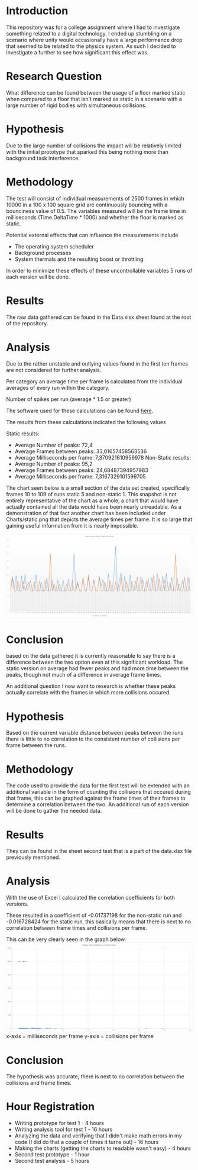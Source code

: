 ﻿<h1>Introduction</h1>
This repository was for a college assignment where I had to investigate something related to a digital technology. I ended up stumbling on a scenario where unity would occasionally have a large performance drop that seemed to be related to the physics system. As such I decided to investigate a further to see how significant this effect was.

<h1>Research Question</h1>
What difference can be found between the usage of a floor marked static when compared to a floor that isn't marked as static in a scenario with a large number of rigid bodies with simultaneous collisions.

<h1>Hypothesis</h1>
Due to the large number of collisions the impact will be relatively limited with the initial prototype that sparked this being nothing more than background task interference.

<h1>Methodology</h1>
The test will consist of individual measurements of 2500 frames in which 10000 in a 100 x 100 square grid are continuously bouncing with a bounciness value of 0.5.
The variables measured will be the frame time in milliseconds (Time.DeltaTime * 1000) and whether the floor is marked as static.<br>

Potential external effects that can influence the measurements include
 - The operating system scheduler
 - Background processes
 - System thermals and the resulting boost or throttling

In order to minimize these effects of these uncontrollable variables 5 runs of each version will be done.

<h1>Results</h1>
The raw data gathered can be found in the Data.xlsx sheet found at the root of the repository.

<h1>Analysis</h1>
Due to the rather unstable and outlying values found in the first ten frames are not considered for further analysis.

Per category an average time per frame is calculated from the individual averages of every run within the category.

Number of spikes per run (average * 1.5 or greater)

The software used for these calculations can be found [here](https://github.com/KronosTheTitan/AdvancedToolsAnalysis).

The results from these calculations indicated the following values

Static results:
 - Average Number of peaks: 72,4
 - Average Frames between peaks: 33,01657458563536
 - Average Milliseconds per frame: 7,370921610959978
Non-Static results:
 - Average Number of peaks: 95,2
 - Average Frames between peaks: 24,68487394957983
 - Average Milliseconds per frame: 7,3167329101599705

The chart seen below is a small section of the data set created, specifically frames 10 to 109 of runs static 5 and non-static 1. This snapshot is not entirely representative of the chart as a whole, a chart that would have actually contained all the data would have been nearly unreadable. As a demonstration of that fact another chart has been included under Charts/static.png that depicts the average times per frame. It is so large that gaining useful information from it is nearly impossible. 

![Initial Question](Charts/Initial.png)

<h1>Conclusion</h1>
based on the data gathered it is currently reasonable to say there is a difference between the two option even at this significant workload. The static version on average had fewer peaks and had more time between the peaks, though not much of a difference in average frame times.

An additional question I now want to research is whether these peaks actually correlate with the frames in which more collisions occured.

<h1>Hypothesis</h1>
Based on the current variable distance between peaks between the runs there is little to no correlation to the consistent number of collisions per frame between the runs.

<h1>Methodology</h1>
The code used to provide the data for the first test will be extended with an additional variable in the form of counting the collisions that occured during that frame, this can be graphed against the frame times of their frames to determine a correlation between the two. An additional run of each version will be done to gather the needed data.
<h1>Results</h1>
They can be found in the sheet second test that is a part of the data.xlsx file previously mentioned.

<h1>Analysis</h1>
With the use of Excel I calculated the correlation coefficients for both versions.

These resulted in a coefficient of -0.01737198 for the non-static run and -0.016728424 for the static run, this basically means that there is next to no correlation between frame times and collisions per frame.

This can be very clearly seen in the graph below.
![Scatter plot chart](Charts/scatter.png)
x-axis = milliseconds per frame
y-axis = collisions per frame

<h1>Conclusion</h1>
The hypothesis was accurate, there is next to no correlation between the collisions and frame times.

<h1>Hour Registration</h1>

 - Writing prototype for test 1 - 4 hours
 - Writing analysis tool for test 1 - 16 hours
 - Analyzing the data and verifying that I didn't make math errors in my code (I did do that a couple of times it turns out) - 16 hours
 - Making the charts (getting the charts to readable wasn't easy) - 4 hours
 - Second test prototype - 1 hour
 - Second test analysis - 5 hours